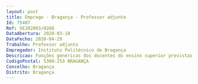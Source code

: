 ```yaml
--- 
layout: post
title: Emprego - Bragança - Professor adjunto
Id: 75407
Ref: OE202003/0288
DataAbertura: 2020-03-10
DataFecho: 2020-04-29
Trabalho: Professor adjunto
Empregador: Instituto Politécnico de Bragança
Descricao: Funções genéricas dos docentes do ensino superior previstas no artº 2º A do ECPDESP
CodigoPostal: 5300-253 BRAGANÇA
Concelho: Bragança
Distrito: Bragança
--- 
```

